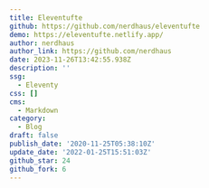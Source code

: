 ```yaml
---
title: Eleventufte
github: https://github.com/nerdhaus/eleventufte
demo: https://eleventufte.netlify.app/
author: nerdhaus
author_link: https://github.com/nerdhaus
date: 2023-11-26T13:42:55.938Z
description: ''
ssg:
  - Eleventy
css: []
cms:
  - Markdown
category:
  - Blog
draft: false
publish_date: '2020-11-25T05:38:10Z'
update_date: '2022-01-25T15:51:03Z'
github_star: 24
github_fork: 6
---
```

